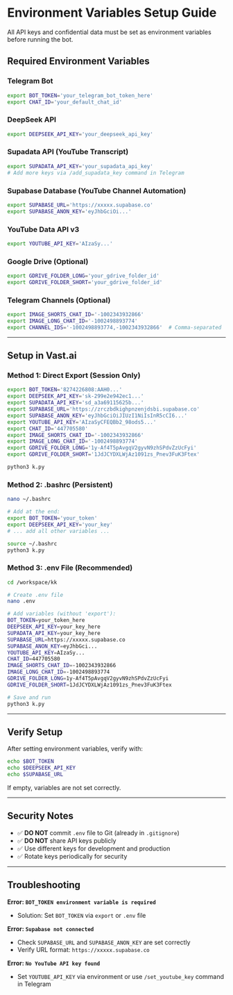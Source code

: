 # Environment Variables Setup Guide

All API keys and confidential data must be set as environment variables before running the bot.

## Required Environment Variables

### Telegram Bot
```bash
export BOT_TOKEN='your_telegram_bot_token_here'
export CHAT_ID='your_default_chat_id'
```

### DeepSeek API
```bash
export DEEPSEEK_API_KEY='your_deepseek_api_key'
```

### Supadata API (YouTube Transcript)
```bash
export SUPADATA_API_KEY='your_supadata_api_key'
# Add more keys via /add_supadata_key command in Telegram
```

### Supabase Database (YouTube Channel Automation)
```bash
export SUPABASE_URL='https://xxxxx.supabase.co'
export SUPABASE_ANON_KEY='eyJhbGciOi...'
```

### YouTube Data API v3
```bash
export YOUTUBE_API_KEY='AIzaSy...'
```

### Google Drive (Optional)
```bash
export GDRIVE_FOLDER_LONG='your_gdrive_folder_id'
export GDRIVE_FOLDER_SHORT='your_gdrive_folder_id'
```

### Telegram Channels (Optional)
```bash
export IMAGE_SHORTS_CHAT_ID='-1002343932866'
export IMAGE_LONG_CHAT_ID='-1002498893774'
export CHANNEL_IDS='-1002498893774,-1002343932866'  # Comma-separated
```

---

## Setup in Vast.ai

### Method 1: Direct Export (Session Only)
```bash
export BOT_TOKEN='8274226808:AAH0...'
export DEEPSEEK_API_KEY='sk-299e2e942ec1...'
export SUPADATA_API_KEY='sd_a3a69115625b...'
export SUPABASE_URL='https://zrczbdkighpnzenjdsbi.supabase.co'
export SUPABASE_ANON_KEY='eyJhbGciOiJIUzI1NiIsInR5cCI6...'
export YOUTUBE_API_KEY='AIzaSyCFEQBb2_98ods5...'
export CHAT_ID='447705580'
export IMAGE_SHORTS_CHAT_ID='-1002343932866'
export IMAGE_LONG_CHAT_ID='-1002498893774'
export GDRIVE_FOLDER_LONG='1y-Af4T5pAvgqV2gyvN9zhSPdvZzUcFyi'
export GDRIVE_FOLDER_SHORT='1JdJCYDXLWjAz1091zs_Pnev3FuK3Ftex'

python3 k.py
```

### Method 2: .bashrc (Persistent)
```bash
nano ~/.bashrc

# Add at the end:
export BOT_TOKEN='your_token'
export DEEPSEEK_API_KEY='your_key'
# ... add all other variables ...

source ~/.bashrc
python3 k.py
```

### Method 3: .env File (Recommended)
```bash
cd /workspace/kk

# Create .env file
nano .env

# Add variables (without 'export'):
BOT_TOKEN=your_token_here
DEEPSEEK_API_KEY=your_key_here
SUPADATA_API_KEY=your_key_here
SUPABASE_URL=https://xxxxx.supabase.co
SUPABASE_ANON_KEY=eyJhbGci...
YOUTUBE_API_KEY=AIzaSy...
CHAT_ID=447705580
IMAGE_SHORTS_CHAT_ID=-1002343932866
IMAGE_LONG_CHAT_ID=-1002498893774
GDRIVE_FOLDER_LONG=1y-Af4T5pAvgqV2gyvN9zhSPdvZzUcFyi
GDRIVE_FOLDER_SHORT=1JdJCYDXLWjAz1091zs_Pnev3FuK3Ftex

# Save and run
python3 k.py
```

---

## Verify Setup

After setting environment variables, verify with:
```bash
echo $BOT_TOKEN
echo $DEEPSEEK_API_KEY
echo $SUPABASE_URL
```

If empty, variables are not set correctly.

---

## Security Notes

- ✅ **DO NOT** commit `.env` file to Git (already in `.gitignore`)
- ✅ **DO NOT** share API keys publicly
- ✅ Use different keys for development and production
- ✅ Rotate keys periodically for security

---

## Troubleshooting

**Error: `BOT_TOKEN environment variable is required`**
- Solution: Set `BOT_TOKEN` via `export` or `.env` file

**Error: `Supabase not connected`**
- Check `SUPABASE_URL` and `SUPABASE_ANON_KEY` are set correctly
- Verify URL format: `https://xxxxx.supabase.co`

**Error: `No YouTube API key found`**
- Set `YOUTUBE_API_KEY` via environment or use `/set_youtube_key` command in Telegram
